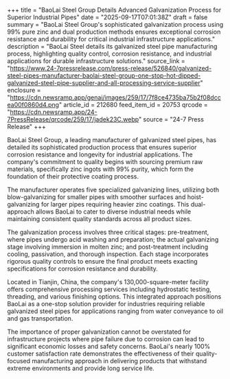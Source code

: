 +++
title = "BaoLai Steel Group Details Advanced Galvanization Process for Superior Industrial Pipes"
date = "2025-09-17T07:01:38Z"
draft = false
summary = "BaoLai Steel Group's sophisticated galvanization process using 99% pure zinc and dual production methods ensures exceptional corrosion resistance and durability for critical industrial infrastructure applications."
description = "BaoLai Steel details its galvanized steel pipe manufacturing process, highlighting quality control, corrosion resistance, and industrial applications for durable infrastructure solutions."
source_link = "https://www.24-7pressrelease.com/press-release/526840/galvanized-steel-pipes-manufacturer-baolai-steel-group-one-stop-hot-dipped-galvanized-steel-pipe-supplier-and-all-processing-service-supplier"
enclosure = "https://cdn.newsramp.app/genai/images/259/17/7f8ce4735ba75b2f08dccea00f0860d4.png"
article_id = 212680
feed_item_id = 20753
qrcode = "https://cdn.newsramp.app/24-7PressRelease/qrcode/259/17/jadek23C.webp"
source = "24-7 Press Release"
+++

<p>BaoLai Steel Group, a leading manufacturer of galvanized steel pipes, has detailed its sophisticated production process that ensures superior corrosion resistance and longevity for industrial applications. The company's commitment to quality begins with sourcing premium raw materials, specifically zinc ingots with 99% purity, which form the foundation of their protective coating process.</p><p>The manufacturer operates five specialized galvanizing lines, utilizing both blow-galvanizing for smaller pipes with smoother surfaces and hoist-galvanizing for larger pipes requiring heavier zinc coatings. This dual-approach allows BaoLai to cater to diverse industrial needs while maintaining consistent quality standards across all product sizes.</p><p>The galvanization process involves three critical stages: pre-treatment, where pipes undergo acid washing and preparation; the actual galvanizing stage involving immersion in molten zinc; and post-treatment including cooling, passivation, and thorough inspection. Each stage incorporates rigorous quality controls to ensure the final product meets exacting specifications for corrosion resistance and durability.</p><p>Located in Tianjin, China, the company's 130,000-square-meter facility offers comprehensive processing services including hydrostatic testing, threading, and various finishing options. This integrated approach positions BaoLai as a one-stop solution provider for industries requiring reliable galvanized steel pipes for applications ranging from water conveyance to oil and gas transportation.</p><p>The importance of proper galvanization cannot be overstated for infrastructure projects where pipe failure due to corrosion can lead to significant economic losses and safety concerns. BaoLai's nearly 100% customer satisfaction rate demonstrates the effectiveness of their quality-focused manufacturing approach in delivering products that withstand extreme environments and provide long service life.</p>